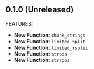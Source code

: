 ## 0.1.0 (Unreleased)

FEATURES:

* **New Function**: `chunk_strings`
* **New Function**: `limited_split`
* **New Function**: `limited_rsplit`
* **New Function**: `strpos`
* **New Function**: `strrpos`

